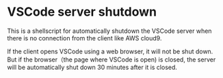 # VSCode server shutdown

This is a shellscript for automatically shutdown the VSCode server when there is no connection from the client like AWS cloud9.

If the client opens VSCode using a web browser, it will not be shut down. But if the browser（the page where VSCode is open) is closed, the server will be automatically shut down 30 minutes after it is closed.